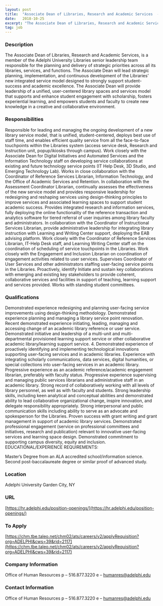 ```yaml
---
layout: post
title:  "Associate Dean of Libraries, Research and Academic Services  - Adelphi University"
date:   2018-10-25
excerpt: "The Associate Dean of Libraries, Research and Academic Services, is a member of the Adelphi University Libraries senior leadership team responsible for the planning and delivery of strategic priorities across all its libraries, services, and functions. The Associate Dean will lead strategic planning, implementation, and continuous development of the Libraries’..."
tag: job
---
```


### Description   

The Associate Dean of Libraries, Research and Academic Services, is a member of the Adelphi University Libraries senior leadership team responsible for the planning and delivery of strategic priorities across all its libraries, services, and functions. The Associate Dean will lead strategic planning, implementation, and continuous development of the Libraries’ new integrated service model designed to strongly support student-success and academic excellence. The Associate Dean will provide leadership of a unified, user-centered library spaces and services model that supports and enhance student engagement with scholarship, fosters experiential learning, and empowers students and faculty to create new knowledge in a creative and collaborative environment.


### Responsibilities   


Responsible for leading and managing the ongoing development of a new library service model, that is unified, student-centered, deploys best use of staff time, and enables efficient quality service from all the face-to-face touchpoints within the Libraries system (access service desk, Research and Instruction unit, popup/ikiosks through campus).
Work closely with the Associate Dean for Digital Initiatives and Automated Services and the Information Technology staff on developing service collaborations at existing and future technology service points (IT Help Desk, 3D Studio, and Emerging Technology Lab).
Works in close collaboration with the Coordinator of Reference Services Librarian, Information Technology, and the Office of Academic Services and Retention.
In collaboration with the Assessment Coordinator Librarian, continually assesses the effectiveness of the new service model and provides responsive leadership for redesigning and reshaping services using design-thinking principles to improve services and associated learning spaces to support student academic success.
Provides integrated research and information services, fully deploying the online functionality of the reference transaction and analytics software for tiered referral of user inquiries among library faculty and administrators.
In collaboration with the Coordinator of Instructional Services Librarian, provide administrative leadership for integrating library instruction with Learning and Writing Center support, deploying the EAB advising platform. Work closely with the Coordinator of Reference Services Librarian, IT-Help Desk staff, and Learning Writing Center staff on the coordination of scheduling of service touchpoints in the Libraries.
Work closely with the Engagement and Inclusion Librarian on coordination of engagement activities related to user services. Supervises Coordinator of User Services and other administrators staffing user-facing service points in the Libraries.
Proactively, identify Initiate and sustain key collaborations with emerging and existing key stakeholders to provide coherent, collaborative services and facilities in support of teaching, learning support and services provided.
Works with standing student committees.


### Qualifications   

Demonstrated experience redesigning and planning user-facing service improvements using design-thinking methodology.
Demonstrated experience planning and managing a library service point renovation.
Recent demonstrated experience initiating, leading, managing and accessing change of an academic library reference or user service.
Demonstrated initiative and leadership of a multi-unit and multi-departmental provisioned learning support service or other collaborative academic library/learning support service. 4.
Demonstrated experience of proactively identifying and implementing technological innovations supporting user-facing services and in academic libraries.
Experience with integrating scholarly communications, data services, digital humanities, or special collections into user-facing services in an academic library.
Progressive experience as an academic reference/academic engagement librarian, preferably with faculty status.
Progressive experience supervising and managing public services librarians and administrative staff in an academic library.
Strong record of collaboratively working with all levels of library personnel, as well as with faculty and students.
Strong leadership skills, including keen analytical and conceptual abilities and demonstrated ability to lead collaborative organizational change, inspire innovation, and delegate responsibility appropriately.
Strong interpersonal and public communication skills including ability to serve as an advocate and spokesperson for the Libraries.
Proven success with grant writing and grant management in support of academic library services.
Demonstrated professional engagement (service on professional committees and initiatives, research and publication) relevant to innovative user-facing services and learning space design.
Demonstrated commitment to supporting campus diversity, equity and inclusion.
EDUCATIONAL/EXPERIENCE REQUIREMENTS:

Master’s Degree from an ALA accredited school/information science.
Second post-baccalaureate degree or similar proof of advanced study. 





### Location   

Adelphi University Garden City, NY


### URL   

[https://hr.adelphi.edu/position-openings/](https://hr.adelphi.edu/position-openings/)

### To Apply   

[https://chm.tbe.taleo.net/chm02/ats/careers/v2/applyRequisition?org=ADELPHI&cws=39&rid=2117](https://chm.tbe.taleo.net/chm02/ats/careers/v2/applyRequisition?org=ADELPHI&cws=39&rid=2117)


### Company Information   

Office of Human Resources
p – 516.877.3220
e – humanres@adelphi.edu


### Contact Information   

Office of Human Resources
p – 516.877.3220
e – humanres@adelphi.edu

